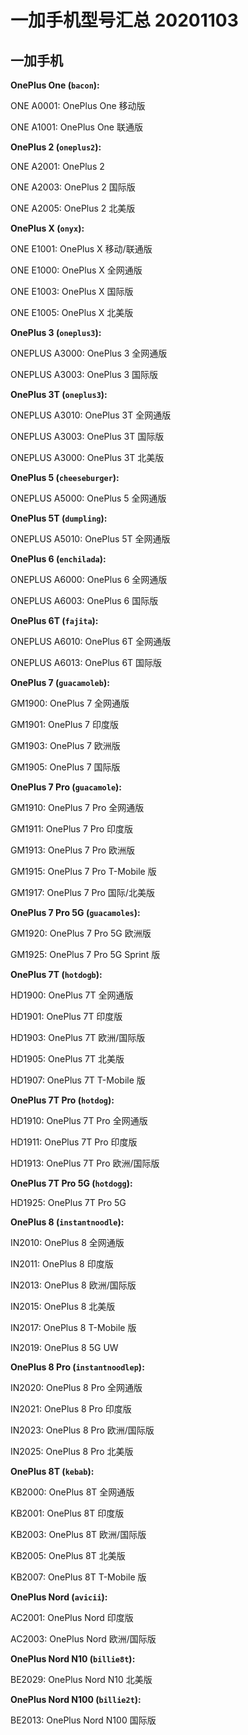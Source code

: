 # 一加手机型号汇总 20201103

## 一加手机

**OnePlus One (`bacon`):**

ONE A0001: OnePlus One 移动版

ONE A1001: OnePlus One 联通版

**OnePlus 2 (`oneplus2`):**

ONE A2001: OnePlus 2

ONE A2003: OnePlus 2 国际版

ONE A2005: OnePlus 2 北美版

**OnePlus X (`onyx`):**

ONE E1001: OnePlus X 移动/联通版

ONE E1000: OnePlus X 全网通版

ONE E1003: OnePlus X 国际版

ONE E1005: OnePlus X 北美版

**OnePlus 3 (`oneplus3`):**

ONEPLUS A3000: OnePlus 3 全网通版

ONEPLUS A3003: OnePlus 3 国际版

**OnePlus 3T (`oneplus3`):**

ONEPLUS A3010: OnePlus 3T 全网通版

ONEPLUS A3003: OnePlus 3T 国际版

ONEPLUS A3000: OnePlus 3T 北美版

**OnePlus 5 (`cheeseburger`):**

ONEPLUS A5000: OnePlus 5 全网通版

**OnePlus 5T (`dumpling`):**

ONEPLUS A5010: OnePlus 5T 全网通版

**OnePlus 6 (`enchilada`):**

ONEPLUS A6000: OnePlus 6 全网通版

ONEPLUS A6003: OnePlus 6 国际版

**OnePlus 6T (`fajita`):**

ONEPLUS A6010: OnePlus 6T 全网通版

ONEPLUS A6013: OnePlus 6T 国际版

**OnePlus 7 (`guacamoleb`):**

GM1900: OnePlus 7 全网通版

GM1901: OnePlus 7 印度版

GM1903: OnePlus 7 欧洲版 

GM1905: OnePlus 7 国际版

**OnePlus 7 Pro (`guacamole`):**

GM1910: OnePlus 7 Pro 全网通版

GM1911: OnePlus 7 Pro 印度版

GM1913: OnePlus 7 Pro 欧洲版
 
GM1915: OnePlus 7 Pro T-Mobile 版

GM1917: OnePlus 7 Pro 国际/北美版

**OnePlus 7 Pro 5G (`guacamoles`):**

GM1920: OnePlus 7 Pro 5G 欧洲版

GM1925: OnePlus 7 Pro 5G Sprint 版

**OnePlus 7T (`hotdogb`):**

HD1900: OnePlus 7T 全网通版

HD1901: OnePlus 7T 印度版

HD1903: OnePlus 7T 欧洲/国际版

HD1905: OnePlus 7T 北美版

HD1907: OnePlus 7T T-Mobile 版

**OnePlus 7T Pro (`hotdog`):**

HD1910: OnePlus 7T Pro 全网通版

HD1911: OnePlus 7T Pro 印度版

HD1913: OnePlus 7T Pro 欧洲/国际版

**OnePlus 7T Pro 5G (`hotdogg`):**

HD1925: OnePlus 7T Pro 5G

**OnePlus 8 (`instantnoodle`):**

IN2010: OnePlus 8 全网通版

IN2011: OnePlus 8 印度版

IN2013: OnePlus 8 欧洲/国际版

IN2015: OnePlus 8 北美版

IN2017: OnePlus 8 T-Mobile 版

IN2019: OnePlus 8 5G UW

**OnePlus 8 Pro (`instantnoodlep`):**

IN2020: OnePlus 8 Pro 全网通版

IN2021: OnePlus 8 Pro 印度版

IN2023: OnePlus 8 Pro 欧洲/国际版

IN2025: OnePlus 8 Pro 北美版

**OnePlus 8T (`kebab`):**

KB2000: OnePlus 8T 全网通版

KB2001: OnePlus 8T 印度版

KB2003: OnePlus 8T 欧洲/国际版

KB2005: OnePlus 8T 北美版

KB2007: OnePlus 8T T-Mobile 版

**OnePlus Nord (`avicii`):**

AC2001: OnePlus Nord 印度版

AC2003: OnePlus Nord 欧洲/国际版

**OnePlus Nord N10 (`billie8t`):**

BE2029: OnePlus Nord N10 北美版

**OnePlus Nord N100 (`billie2t`):**

BE2013: OnePlus Nord N100 国际版
